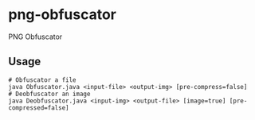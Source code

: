 # png-obfuscator

PNG Obfuscator

## Usage

```
# Obfuscator a file
java Obfuscator.java <input-file> <output-img> [pre-compress=false]
# Deobfuscator an image
java Deobfuscator.java <input-img> <output-file> [image=true] [pre-compressed=false]
```

